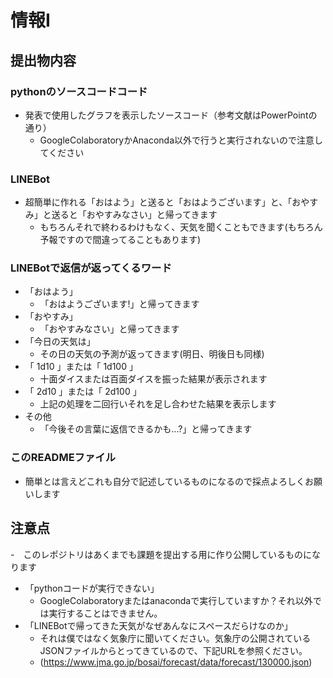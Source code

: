 # 情報Ⅰ
## 提出物内容
### pythonのソースコードコード
- 発表で使用したグラフを表示したソースコード（参考文献はPowerPointの通り）
    - GoogleColaboratoryかAnaconda以外で行うと実行されないので注意してください
### LINEBot
- 超簡単に作れる「おはよう」と送ると「おはようございます」と、「おやすみ」と送ると「おやすみなさい」と帰ってきます
    - もちろんそれで終わるわけもなく、天気を聞くこともできます(もちろん予報ですので間違ってることもあります)
### LINEBotで返信が返ってくるワード
- 「おはよう」
    - 「おはようございます!」と帰ってきます
- 「おやすみ」
    - 「おやすみなさい」と帰ってきます
- 「今日の天気は」
    - その日の天気の予測が返ってきます(明日、明後日も同様)
- 「 1d10 」または「 1d100 」
    - 十面ダイスまたは百面ダイスを振った結果が表示されます
- 「 2d10 」または「 2d100 」
    - 上記の処理を二回行いそれを足し合わせた結果を表示します
- その他
    - 「今後その言葉に返信できるかも...?」と帰ってきます
### このREADMEファイル
- 簡単とは言えどこれも自分で記述しているものになるので採点よろしくお願いします
## 注意点
-　このレポジトリはあくまでも課題を提出する用に作り公開しているものになります
- 「pythonコードが実行できない」
    - GoogleColaboratoryまたはanacondaで実行していますか？それ以外では実行することはできません。
- 「LINEBotで帰ってきた天気がなぜあんなにスペースだらけなのか」
    - それは僕ではなく気象庁に聞いてください。気象庁の公開されているJSONファイルからとってきているので、下記URLを参照ください。
    - (https://www.jma.go.jp/bosai/forecast/data/forecast/130000.json)